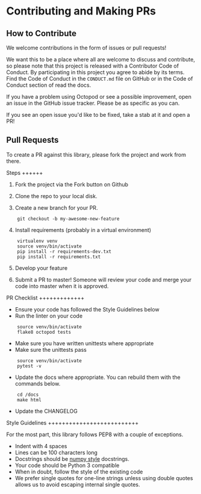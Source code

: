 # Contributing and Making PRs

## How to Contribute

We welcome contributions in the form of issues or pull requests! 

We want this to be a place where all are welcome to discuss and contribute, so please note that this project is released with a Contributor Code of Conduct. By participating in this project you agree to abide by its terms. Find the Code of Conduct in the ``CONDUCT.md`` file on GitHub or in the Code of Conduct section of read the docs.

If you have a problem using Octopod or see a possible improvement, open an issue in the GitHub issue tracker. Please be as specific as you can.

If you see an open issue you'd like to be fixed, take a stab at it and open a PR!


Pull Requests
------------------
To create a PR against this library, please fork the project and work from there.

Steps
++++++

1. Fork the project via the Fork button on Github

2. Clone the repo to your local disk.

3. Create a new branch for your PR.

```
    git checkout -b my-awesome-new-feature
```
4. Install requirements (probably in a virtual environment)

```
    virtualenv venv
    source venv/bin/activate
    pip install -r requirements-dev.txt
    pip install -r requirements.txt
```
5. Develop your feature
   
6. Submit a PR to master! Someone will review your code and merge your code into master when it is approved. 
   
PR Checklist
+++++++++++++

- Ensure your code has followed the Style Guidelines below
- Run the linter on your code

```
    source venv/bin/activate
    flake8 octopod tests
```
- Make sure you have written unittests where appropriate
- Make sure the unittests pass

```
    source venv/bin/activate
    pytest -v
```
- Update the docs where appropriate. You can rebuild them with the commands below.

```
    cd /docs
    make html
```
- Update the CHANGELOG

Style Guidelines
++++++++++++++++++++++++++

For the most part, this library follows PEP8 with a couple of exceptions. 

- Indent with 4 spaces
- Lines can be 100 characters long
- Docstrings should be [numpy style](https://sphinxcontrib-napoleon.readthedocs.io/en/latest/example_numpy.html) docstrings.
- Your code should be Python 3 compatible
- When in doubt, follow the style of the existing code
- We prefer single quotes for one-line strings unless using double quotes allows us to avoid escaping internal single quotes.
